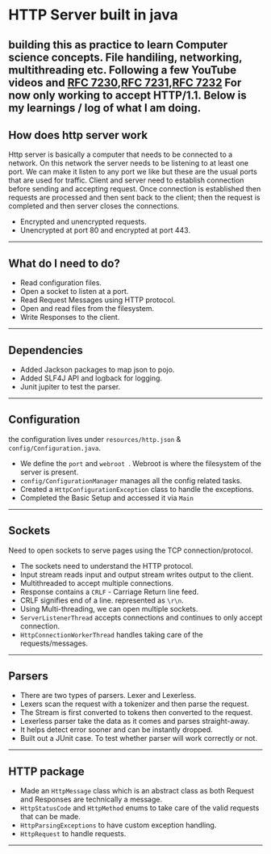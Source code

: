 # HTTP Server built in java

building this as practice to learn Computer science concepts. File handiling, networking, multithreading etc.
Following a few YouTube videos and [RFC 7230](https://datatracker.ietf.org/doc/html/rfc7230#autoid-16),[RFC 7231](https://datatracker.ietf.org/doc/html/rfc7231#autoid-27),[RFC 7232](https://datatracker.ietf.org/doc/html/rfc7232) 
For now only working to accept HTTP/1.1. 
Below is my learnings / log of what I am doing.
---

## How does http server work

Http server is basically a computer that needs to be connected to a network. On this network the server needs to be
listening to at least one port. We can make it listen to any port we like but these are the usual ports that are used for traffic. Client and server
need to establish connection before sending and accepting request.
Once connection is established then requests are processed and then sent back to the client; then the request is
completed and then server closes the connections.

- Encrypted and unencrypted requests.
- Unencrypted at port 80 and encrypted at port 443.


---
## What do I need to do?

- Read configuration files.
- Open a socket to listen at a port.
- Read Request Messages using HTTP protocol.
- Open and read files from the filesystem.
- Write Responses to the client.
---

## Dependencies

- Added Jackson packages to map json to pojo.
- Added SLF4J API and logback for logging.
- Junit jupiter to test the parser.
---
## Configuration
the configuration lives under `resources/http.json` & `config/Configuration.java`.
- We define the `port` and `webroot `. Webroot is where the filesystem of the server is present.
- `config/ConfigurationManager` manages all the config related tasks.
- Created a `HttpConfigurationException` class to handle the exceptions.
- Completed the Basic Setup and accessed it via `Main`
---
## Sockets
Need to open sockets to serve pages using the TCP connection/protocol.
- The sockets need to understand the HTTP protocol.
- Input stream reads input and output stream writes output to the client.
- Multithreaded to accept multiple connections.
- Response contains a `CRLF` - Carriage Return line feed.
- CRLF signifies end of a line. represented as `\r\n`.
- Using Multi-threading, we can open multiple sockets.
- `ServerListenerThread` accepts connections and continues to only accept connection.
- `HttpConnectionWorkerThread` handles taking care of the requests/messages.
---
## Parsers
- There are two types of parsers. Lexer and Lexerless.
- Lexers scan the request with a tokenizer and then parse the request. 
- The Stream is first converted to tokens then converted to the request.
- Lexerless parser take the data as it comes and parses straight-away.
- It helps detect error sooner and can be instantly dropped.
- Built out a JUnit case. To test whether parser will work correctly or not. 
---

## HTTP package
- Made an `HttpMessage` class which is an abstract class as both Request and Responses are technically a message.
- `HttpStatusCode` and `HttpMethod` enums to take care of the valid requests that can be made. 
- `HttpParsingExceptions` to have custom exception handling.
- `HttpRequest` to handle requests.
---